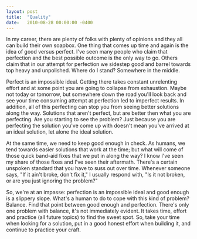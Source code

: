 ```yaml
---
layout: post
title:  "Quality"
date:   2010-08-28 00:00:00 -0400
---
```

In my career, there are plenty of folks with plenty of opinions and they all can build their own soapbox. One thing that comes up time and again is the idea of good versus perfect. I've seen many people who claim that perfection and the best possible outcome is the only way to go. Others claim that in our attempt for perfection we sidestep good and barrel towards top heavy and unpolished. Where do I stand? Somewhere in the middle.

Perfect is an impossible ideal. Getting there takes constant unrelenting effort and at some point you are going to collapse from exhaustion. Maybe not today or tomorrow, but somewhere down the road you'll look back and see your time consuming attempt at perfection led to imperfect results. In addition, all of this perfecting can stop you from seeing better solutions along the way. Solutions that aren't perfect, but are better then what you are perfecting. Are you starting to see the problem? Just because you are perfecting the solution you've come up with doesn't mean you've arrived at an ideal solution, let alone the ideal solution.

At the same time, we need to keep good enough in check. As humans, we tend towards easier solutions that work at the time; but what will come of those quick band-aid fixes that we put in along the way? I know I've seen my share of those fixes and I've seen their aftermath. There's a certain unspoken standard that you have to suss out over time. Whenever someone says, "If it ain't broke, don't fix it," I usually respond with, "Is it not broken, or are you just ignoring the problem?"

So, we're at an impasse: perfection is an impossible ideal and good enough is a slippery slope. What's a human to do to cope with this kind of problem? Balance. Find that point between good enough and perfection. There's only one problem with balance, it's not immediately evident. It takes time, effort and practice (all future topics) to find the sweet spot. So, take your time when looking for a solution, put in a good honest effort when building it, and continue to practice your craft.
